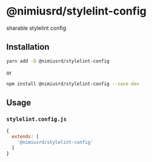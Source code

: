 # @nimiusrd/stylelint-config

sharable stylelint config

## Installation
```bash
yarn add -D @nimiusrd/stylelint-config
```
or
```bash
npm install @nimiusrd/stylelint-config --save-dev
```

## Usage

### `stylelint.config.js`
```js
{
  extends: [
    '@nimiusrd/stylelint-config'
  ]
}
```